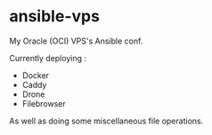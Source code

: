 # ansible-vps
My Oracle (OCI) VPS's Ansible conf.

Currently deploying :
- Docker
- Caddy
- Drone
- Filebrowser

As well as doing some miscellaneous file operations.
